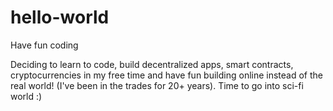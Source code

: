 # hello-world
Have fun coding

Deciding to learn to code, build decentralized apps, smart contracts, cryptocurrencies in my free time and have fun building online instead of the real world! (I've been in the trades for 20+ years). Time to go into sci-fi world :)
